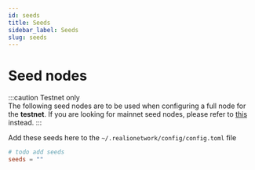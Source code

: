 ```yaml
---
id: seeds
title: Seeds
sidebar_label: Seeds
slug: seeds
---
```


# Seed nodes
:::caution Testnet only   
The following seed nodes are to be used when configuring a full node for the **testnet**. If you are looking for mainnet seed nodes, please refer to [this](/mainnet/overview) instead.
:::


Add these seeds here to the `~/.realionetwork/config/config.toml` file

```toml
# todo add seeds
seeds = ""
```
